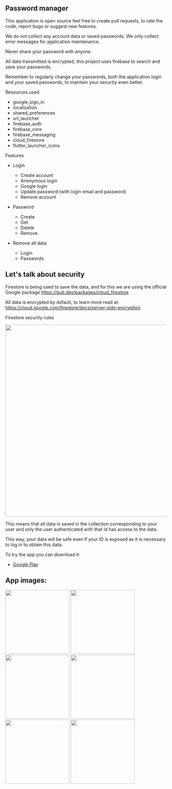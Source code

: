 ## Password manager

This application is open source feel free to create pull requests, to rate the code, report bugs or suggest new features.

We do not collect any account data or saved passwords. We only collect error messages for application maintenance.

Never share your password with anyone.

All data transmitted is encrypted, this project uses firebase to search and save your passwords.
  
Remember to regularly change your passwords, both the application login and your saved passwords, to maintain your security even better.

Resources used

  * google_sign_in    
  * localization    
  * shared_preferences    
  * url_launcher    
  * firebase_auth
  * firebase_core    
  * firebase_messaging    
  * cloud_firestore    
  * flutter_launcher_icons

Features

  * Login    
      * Create account        
      * Anonymous login        
      * Google login        
      * Update password (with login email and password)        
      * Remove account
      
  * Password
      * Create
      * Get
      * Delete
      * Remove
        
  * Remove all data
      * Login
      * Passwords

## Let's talk about security

Firestore is being used to save the data, and for this we are using the official Google package https://pub.dev/packages/cloud_firestore

All data is encrypted by default, to learn more read at: https://cloud.google.com/firestore/docs/server-side-encryption

Firestore security rules

<img src="https://github.com/NetoBatista/password_manager/assets/23426240/26d057e4-7d56-4804-a49f-0b8f268414e3" width="600" />

This means that all data is saved in the collection corresponding to your user and only the user authenticated with that id has access to the data.

This way, your data will be safe even if your ID is exposed as it is necessary to log in to obtain this data.

To try the app you can download it:
* [Google Play](https://play.google.com/store/apps/details?id=br.com.jbsn.password_manager)

## App images:
<img src="https://github.com/NetoBatista/password_manager/assets/23426240/64fcf814-ad9a-40a8-a70d-e34159e5ec2e" width="200" />
<img src="https://github.com/NetoBatista/password_manager/assets/23426240/9dd9b42a-b574-4c84-a034-14ac96059ccb" width="200" />


<img src="https://github.com/NetoBatista/password_manager/assets/23426240/58988733-8c84-433d-9100-fffecaa13266" width="200" />
<img src="https://github.com/NetoBatista/password_manager/assets/23426240/864f5107-bf8a-4766-9a9d-b0aba185a7aa" width="200" />

<img src="https://github.com/NetoBatista/password_manager/assets/23426240/d9dc2055-eeb5-4bef-90b0-a51375094b29" width="200" />
<img src="https://github.com/NetoBatista/password_manager/assets/23426240/e4a492e4-82b7-465c-8d10-f674e716cc95" width="200" />

